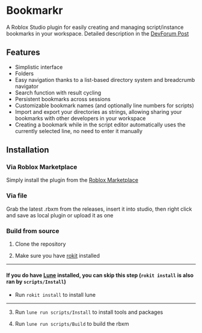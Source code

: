 # Bookmarkr

A Roblox Studio plugin for easily creating and managing script/instance bookmarks in your workspace.
Detailed description in the [DevForum Post](https://devforum.roblox.com/t/bookmarkr-easy-to-use-bookmarking-plugin-for-scripts-and-instances/3554055)

## Features
- Simplistic interface
- Folders
- Easy navigation thanks to a list-based directory system and breadcrumb navigator
- Search function with result cycling
- Persistent bookmarks across sessions
- Customizable bookmark names (and optionally line numbers for scripts)
- Import and export your directories as strings, allowing sharing your bookmarks with other developers in your workspace
- Creating a bookmark while in the script editor automatically uses the currently selected line, no need to enter it manually

## Installation
### Via Roblox Marketplace
Simply install the plugin from the [Roblox Marketplace](https://create.roblox.com/store/asset/104556895236019/Bookmarkr)

### Via file
Grab the latest .rbxm from the releases, insert it into studio, then right click and save as local plugin or upload it as one

### Build from source
1. Clone the repository

2. Make sure you have [rokit](https://github.com/rojo-rbx/rokit) installed

---
#### If you **do** have [Lune](https://lune-org.github.io/docs/getting-started/1-installation) installed, you can skip this step (`rokit install` is also ran by `scripts/Install`)
- Run `rokit install` to install lune
---

3. Run `lune run scripts/Install` to install tools and packages

4. Run `lune run scripts/Build` to build the rbxm
